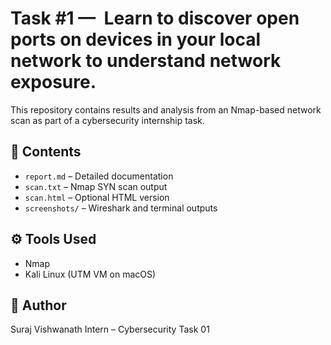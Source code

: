 # Task #1 —  Learn to discover open ports on devices in your local network to understand network exposure.
This repository contains results and analysis from an Nmap-based network scan as part of a cybersecurity internship task.
## 📌 Contents
- `report.md` – Detailed documentation
- `scan.txt` – Nmap SYN scan output
- `scan.html` – Optional HTML version
- `screenshots/` – Wireshark and terminal outputs

## ⚙️ Tools Used
- Nmap
- Kali Linux (UTM VM on macOS)

## 👤 Author
Suraj Vishwanath 
Intern – Cybersecurity Task 01
